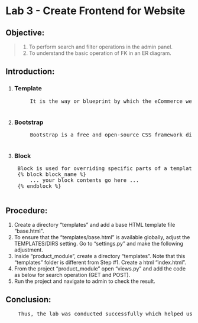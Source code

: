 # **Lab 3 - Create Frontend for Website**

## **Objective:**
> 1. To perform search and filter operations in the admin panel. 
> 2. To understand the basic operation of FK in an ER diagram.

## **Introduction:**

1. ### **Template**
    <pre>
        It is the way or blueprint by which the eCommerce website needs to be built. It specifies the working areas for the blocks to be fit into according to the respective tasks.
    </pre>

2. ### **Bootstrap**
    <pre>
        Bootstrap is a free and open-source CSS framework directed at responsive, mobile-first front-end web development. It contains CSS- and JavaScript-based design templates for typography, forms, buttons, navigation, and other interface components.
    </pre>

3. ### **Block**
    <pre>
    Block is used for overriding specific parts of a template. In your case, you have a block named content and this is supposed to be overridden by children that inherit from this template. That's where the power of the templates comes from in a sense.
    {% block block_name %}
        ... your block contents go here ...
    {% endblock %}
    </pre>

## **Procedure:**

1. Create a directory “templates” and add a base HTML template file “base.html".
2. To ensure that the “templates/base.html” is available globally, adjust the
TEMPLATES/DIRS setting. Go to “settings.py” and make the following adjustment.
3. Inside “product_module”, create a directory “templates”. Note that this “templates” folder is different from Step #1. Create a html “index.html”.
4. From the project “product_module” open “views.py” and add the code as below for search operation (GET and POST).
5. Run the project and navigate to admin to check the result.

## **Conclusion:**
<pre>
    Thus, the lab was conducted successfully which helped us to learn more about the use of Bootstrap and all the interactive interfaces to be used in the user-panel. We also learned to display the product’s image, use filters and search, help the user to input the products, category and brands directly from the user interface via the Admin url link.
</pre>